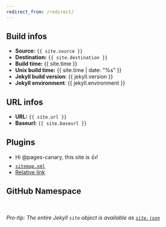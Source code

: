```yaml
---
redirect_from: /redirect/
---
```


## Build infos

* **Source:** `{{ site.source }}`
* **Destination:** `{{ site.destination }}`
* **Build time:** {{ site.time }}
* **Unix build time:** {{ site.time | date: "%s" }}
* **Jekyll build version**: {{ jekyll.version }}
* **Jekyll environment**: {{ jekyll.environment }}

## URL infos

* **URL:** `{{ site.url }}`
* **Baseurl:** `{{ site.baseurl }}`

## Plugins

* Hi @pages-canary, this site is :+1:!
* [`sitemap.xml`](sitemap.xml)
* [Relative link](another-page.md)

## GitHub Namespace

<div id="output">&nbsp;</div>

*Pro-tip: The entire Jekyll `site` object is available as [`site.json`](site.json)*
